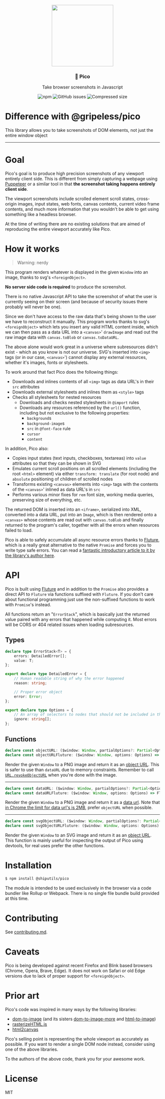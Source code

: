 <div align="center">
<br>
<img height="200px" src="https://github.com/shiputils/pico/blob/master/media/pico-shadow.png?raw=true">
<h3>📸 Pico</h3>
<p>Take browser screenshots in Javascript</p>
<img src="https://img.shields.io/npm/v/@shiputils/pico" alt="npm">
<img src="https://img.shields.io/github/issues/shipurjan/pico" alt="GitHub issues">
<img src="https://img.shields.io/bundlephobia/minzip/@shiputils/pico?label=compressed" alt="Compressed size">

</div>

# Difference with @gripeless/pico
This library allows you to take screenshots of DOM elements, not just the entire window object

---

# Goal

Pico's goal is to produce high precision screenshots of any viewport entirely
client side. This is different from simply capturing a webpage using
[Puppeteer](https://github.com/puppeteer/puppeteer) or a similar tool in that
**the screenshot taking happens entirely client side**.

The viewport screenshots include scrolled element scroll states, cross-origin
images, input states, web fonts, canvas contents, current video frame contents,
and much more information that you wouldn't be able to get using something like
a headless browser.

At the time of writing there are no existing solutions that are aimed
of reproducing the entire viewport accurately like Pico.


# How it works

> Warning: nerdy

This program renders whatever is displayed in the given `Window` into an
image, thanks to svg's `<foreignObject>`.

**No server side code is required** to produce the screenshot.

There is no native Javascript API to take the screenshot of what the user is
currently seeing on their screen (and because of security issues there
probably will never be one).

Since we don't have access to the raw data that's being shown to the user we
have to reconstruct it manually. This program works thanks to svg's
`<foreignObject>` which lets you insert any valid HTML content inside, which
we can then pass as a data URL into a `<canvas>`' `drawImage` and read out
the raw image data with `canvas.toBlob` or `canvas.toDataURL`.

The above alone would work great in a universe where subresources didn't
exist - which as you know is not our universe. SVG's inserted into `<img>`
tags (or in our case, `<canvas>`') cannot display any external resources,
whether it's images, fonts or stylesheets.

To work around that fact Pico does the following things:
- Downloads and inlines contents of all `<img>` tags as data URL's in their `src`
  attributes
- Downloads external stylesheets and inlines them as `<style>` tags
- Checks all stylesheets for nested resources
	- Downloads and checks nested stylesheets in `@import` rules
	- Downloads any resources referenced by the `url()` function, including
	  but not exclusive to the following properties:
		- `background`s
		- `background-image`s
		- `src` in `@font-face` rule
		- `cursor`
		- `content`

In addition, Pico also:
- Copies input states (text inputs, checkboxes, textareas) into `value`
  attributes so that they can be shown in SVG
- Emulates current scroll positions on all scrolled elements (including the
  root `<html>` element) via either `transform: translate` (for root node)
  and `absolute` positioning of children of scrolled nodes
- Transforms existing `<canvas>` elements into `<img>` tags with the contents of the `<canvas>`' inlined as data URL's in `src`
- Performs various minor fixes for `rem` font size, working media queries,
  preserving size of everything, etc.

The returned DOM is inserted into an `<iframe>`, serialized into XML,
converted into a data URL, put into an `Image`, which is then rendered onto
a `<canvas>` whose contents are read out with `canvas.toBlob` and finally
returned to the program's caller, together with all the errors when
resources failed to load.

Pico is able to safely accumulate all async resource errors thanks to
[Fluture](https://github.com/fluture-js/Fluture), which is a really great
alternative to the native `Promise` and forces you to write type safe
errors. You can read a [fantastic introductory article to it by the
library's author here](https://dev.to/avaq/fluture-a-functional-alternative-to-promises-21b).


# API

Pico is built using [Fluture](https://github.com/fluture-js/Fluture) and in
addition to the `Promise` also provides a direct API to `Fluture` via functions
suffixed with `Fluture`. If you don't care about functional programming just
use the non-suffixed functions to work with `Promise`'s instead.

All functions return an "`ErrorStack`", which is basically just the returned
value paired with any errors that happened while computing it. Most errors will
be CORS or 404 related issues when loading subresources.

## Types

```typescript
declare type ErrorStack<T> = {
    errors: DetailedError[];
    value: T;
};
```

```typescript
export declare type DetailedError = {
    // Human readable string of why the error happened
    reason: string;

    // Proper error object
    error: Error;
};
```

```typescript
export declare type Options = {
    // An array of selectors to nodes that should not be included in the output.
    ignore: string[];
};
```

## Functions

```typescript
declare const objectURL: ($window: Window, partialOptions?: Partial<Options>) => Promise<ErrorStack<string>>;
declare const objectURLFluture: ($window: Window, options: Options) => Fluture<DetailedError, ErrorStack<string>>;
```
Render the given `Window` to a PNG image and return it as an
[object URL](https://developer.mozilla.org/en-US/docs/Web/API/URL/createObjectURL).
This is safer to use than `dataURL` due to memory constraints. Remember to call
[`URL.revokeObjectURL`](https://developer.mozilla.org/en-US/docs/Web/API/URL/revokeObjectURL)
when you're done with the image.

---

```typescript
declare const dataURL: ($window: Window, partialOptions?: Partial<Options>) => Promise<ErrorStack<string>>;
declare const dataURLFluture: ($window: Window, options: Options) => Fluture<DetailedError, ErrorStack<string>>;
```
Render the given `Window` to a PNG image and return it as a
[data url](https://developer.mozilla.org/en-US/docs/Web/HTTP/Basics_of_HTTP/Data_URIs).
Note that
[in Chrome the limit for data url's is 2MB](https://stackoverflow.com/a/41755526),
prefer `objectURL` when possible.

---

```typescript
declare const svgObjectURL: ($window: Window, partialOptions?: Partial<Options>) => Promise<ErrorStack<string>>;
declare const svgObjectURLFluture: ($window: Window, options: Options) => Fluture<DetailedError, ErrorStack<string>>;
```

Render the given `Window` to an SVG image and return it as an
[object URL](https://developer.mozilla.org/en-US/docs/Web/API/URL/createObjectURL).
This function is mainly useful for inspecting the output of Pico using
devtools, for real uses prefer the other functions.

# Installation

```bash
$ npm install @shiputils/pico
```

The module is intended to be used exclusively in the browser via a code bundler
like Rollup or Webpack. There is no single file bundle build provided at this
time.


# Contributing

See [contributing.md](contributing.md).


# Caveats

Pico is being developed against recent Firefox and Blink based browsers
(Chrome, Opera, Brave, Edge). It does not work on Safari or old Edge versions
due to lack of proper support for `<foreignObject>`.


# Prior art

Pico's code was inspired in many ways by the following libraries:

- [dom-to-image](https://github.com/tsayen/dom-to-image) (and its sisters [dom-to-image-more](https://github.com/1904labs/dom-to-image-more) and [html-to-image](https://github.com/bubkoo/html-to-image#readme))
- [rasterizeHTML.js](https://github.com/cburgmer/rasterizeHTML.js)
- [html2canvas](https://github.com/niklasvh/html2canvas)

Pico's selling point is representing the whole viewport
as accurately as possible. If you want to render a single DOM node instead,
consider using one of the above libraries.

To the authors of the above code, thank you for your awesome work.

# License

MIT
